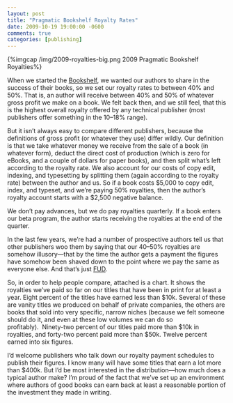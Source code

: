 ```yaml
---
layout: post
title: "Pragmatic Bookshelf Royalty Rates"
date: 2009-10-19 19:00:00 -0600
comments: true
categories: [publishing]
---
```


  
{%imgcap /img/2009-royalties-big.png 2009 Pragmatic Bookshelf Royalties%}
    
When we started the <a href="http://pragprog.com">Bookshelf</a>, we
wanted our authors to share in the success of their books, so we set
our royalty rates to between 40% and 50%. That is, an author will
receive between 40% and 50% of whatever gross profit we make on a
book. We felt back then, and we still feel, that this is the highest
overall royalty offered by any technical publisher (most publishers
offer something in the 10–18% range).

But it isn’t always easy to compare different publishers, because the
definitions of gross profit (or whatever they use) differ wildly. Our
definition is that we take whatever money we receive from the sale of
a book (in whatever form), deduct the direct cost of production (which
is zero for eBooks, and a couple of dollars for paper books), and then
split what’s left according to the royalty rate. We also account for
our costs of copy edit, indexing, and typesetting by splitting them
(again according to the royalty rate) between the author and us. So if
a book costs $5,000 to copy edit, index, and typeset, and we’re paying
50% royalties, then the author’s royalty account starts with a $2,500
negative balance.

We don’t pay advances, but we do pay royalties quarterly. If a book
enters our beta program, the author starts receiving the royalties at
the end of the quarter.

In the last few years, we’re had a number of prospective authors tell
us that other publishers woo them by saying that our 40–50% royalties
are somehow illusory—that by the time the author gets a payment the
figures have somehow been shaved down to the point where we pay the
same as everyone else. And that’s just <a
href="http://en.wikipedia.org/wiki/Fear,_uncertainty_and_doubt">FUD</a>.

So, in order to help people compare, attached is a chart. It shows the
royalties we’ve paid so far on our titles that have been in print for
at least a year. Eight percent of the titles have earned less than
$10k. Several of these are vanity titles we produced on behalf of
private companies, the others are books that sold into very specific,
narrow niches (because we felt someone should do it, and even at these
low volumes we can do so profitably).  Ninety-two percent of our
titles paid more than $10k in royalties, and forty-two percent paid
more than $50k. Twelve percent earned into six figures.

I’d welcome publishers who talk down our royalty payment schedules to
publish their figures. I know many will have some titles that earn a
lot more than $400k. But I’d be most interested in the
distribution—how much does a typical author make? I’m proud of the
fact that we’ve set up an environment where authors of good books can
earn back at least a reasonable portion of the investment they made in
writing.

